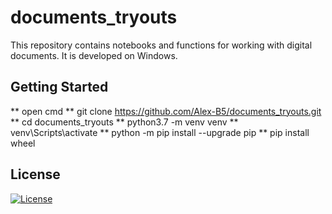 # documents_tryouts
This repository contains notebooks and functions for working with digital documents. It is developed on Windows.

## Getting Started
** open cmd
** git clone https://github.com/Alex-B5/documents_tryouts.git
** cd documents_tryouts
** python3.7 -m venv venv
** venv\Scripts\activate
** python -m pip install --upgrade pip
** pip install wheel

## License
[![License](https://img.shields.io/badge/License-Apache%202.0-blue.svg)](https://opensource.org/licenses/Apache-2.0)